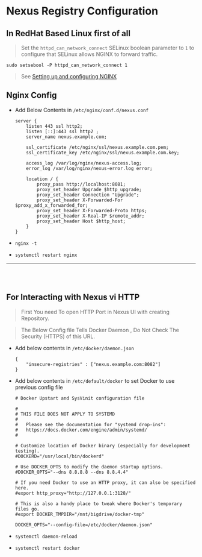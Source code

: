 # Nexus Registry Configuration

## In RedHat Based Linux first of all

> Set the `httpd_can_network_connect` SELinux boolean parameter to `1` to configure that SELinux allows NGINX to forward traffic.

```
sudo setsebool -P httpd_can_network_connect 1
```
> See [Setting up and configuring NGINX](https://access.redhat.com/documentation/en-us/red_hat_enterprise_linux/8/html/deploying_different_types_of_servers/setting-up-and-configuring-nginx_deploying-different-types-of-servers)

## Nginx Config 

- Add Below Contents in `/etc/nginx/conf.d/nexus.conf`

  ```
  server {
      listen 443 ssl http2;
      listen [::]:443 ssl http2 ;
      server_name nexus.example.com;
  
      ssl_certificate /etc/nginx/ssl/nexus.example.com.pem;
      ssl_certificate_key /etc/nginx/ssl/nexus.example.com.key;
  
      access_log /var/log/nginx/nexus-access.log;
      error_log /var/log/nginx/nexus-error.log error;
  
      location / {
          proxy_pass http://localhost:8081;
          proxy_set_header Upgrade $http_upgrade;
          proxy_set_header Connection "Upgrade";
          proxy_set_header X-Forwarded-For $proxy_add_x_forwarded_for;
          proxy_set_header X-Forwarded-Proto https;
          proxy_set_header X-Real-IP $remote_addr;
          proxy_set_header Host $http_host;
      }
  }
  ```
- `nginx -t ` 
- `systemctl restart nginx`
--- 

</br></br>

## For Interacting with Nexus vi HTTP 

> First You need To open HTTP Port in Nexus UI with creating Repository.

> The Below Config file Tells Docker Daemon , Do Not Check The Security (HTTPS) of this URL.

- Add below contents in `/etc/docker/daemon.json`

  ```
  {
	  "insecure-registries" : ["nexus.example.com:8082"]
  }
  ```

- Add below contents in `/etc/default/docker` to set Docker to use previous config file


  ```
  # Docker Upstart and SysVinit configuration file
  
  #
  # THIS FILE DOES NOT APPLY TO SYSTEMD
  #
  #   Please see the documentation for "systemd drop-ins":
  #   https://docs.docker.com/engine/admin/systemd/
  #
  
  # Customize location of Docker binary (especially for development testing).
  #DOCKERD="/usr/local/bin/dockerd"

  # Use DOCKER_OPTS to modify the daemon startup options.
  #DOCKER_OPTS="--dns 8.8.8.8 --dns 8.8.4.4"

  # If you need Docker to use an HTTP proxy, it can also be specified here.
  #export http_proxy="http://127.0.0.1:3128/"

  # This is also a handy place to tweak where Docker's temporary files go.
  #export DOCKER_TMPDIR="/mnt/bigdrive/docker-tmp"

  DOCKER_OPTS="--config-file=/etc/docker/daemon.json"
  ```

- `systemctl daemon-reload`
- `systemctl restart docker`